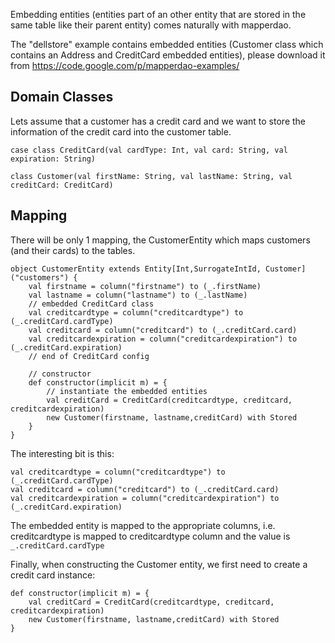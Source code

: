 Embedding entities (entities part of an other entity that are stored in the same table like their parent entity) comes naturally with mapperdao.

The "dellstore" example contains embedded entities (Customer class which contains an Address and CreditCard embedded entities),
please download it from https://code.google.com/p/mapperdao-examples/

## Domain Classes ##

Lets assume that a customer has a credit card and we want to store the information of the credit card into the customer table.

```
case class CreditCard(val cardType: Int, val card: String, val expiration: String)

class Customer(val firstName: String, val lastName: String, val creditCard: CreditCard)
```

## Mapping ##

There will be only 1 mapping, the CustomerEntity which maps customers (and their cards) to the tables.

```
object CustomerEntity extends Entity[Int,SurrogateIntId, Customer]("customers") {
	val firstname = column("firstname") to (_.firstName)
	val lastname = column("lastname") to (_.lastName)
	// embedded CreditCard class
	val creditcardtype = column("creditcardtype") to (_.creditCard.cardType)
	val creditcard = column("creditcard") to (_.creditCard.card)
	val creditcardexpiration = column("creditcardexpiration") to (_.creditCard.expiration)
	// end of CreditCard config

	// constructor
	def constructor(implicit m) = {
		// instantiate the embedded entities
		val creditCard = CreditCard(creditcardtype, creditcard, creditcardexpiration)
		new Customer(firstname, lastname,creditCard) with Stored
	}
}
```

The interesting bit is this:

```
val creditcardtype = column("creditcardtype") to (_.creditCard.cardType)
val creditcard = column("creditcard") to (_.creditCard.card)
val creditcardexpiration = column("creditcardexpiration") to (_.creditCard.expiration)
```

The embedded entity is mapped to the appropriate columns, i.e. creditcardtype is mapped to creditcardtype column and the value is `_.creditCard.cardType`

Finally, when constructing the Customer entity, we first need to create a credit card instance:

```
def constructor(implicit m) = {
	val creditCard = CreditCard(creditcardtype, creditcard, creditcardexpiration)
	new Customer(firstname, lastname,creditCard) with Stored
}
```